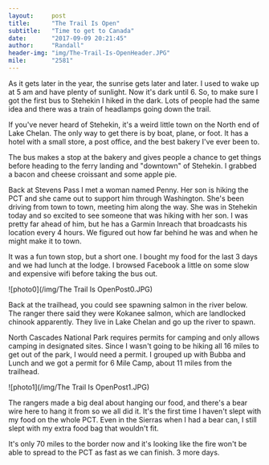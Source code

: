 ```yaml
---
layout:     post
title:      "The Trail Is Open"
subtitle:   "Time to get to Canada"
date:       "2017-09-09 20:21:45"
author:     "Randall"
header-img: "img/The-Trail-Is-OpenHeader.JPG"
mile:       "2581"
---
```

As it gets later in the year, the sunrise gets later and later. I used to wake up at 5 am and have plenty of sunlight. Now it's dark until 6. So, to make sure I got the first bus to Stehekin I hiked in the dark. Lots of people had the same idea and there was a train of headlamps going down the trail.

If you've never heard of Stehekin, it's a weird little town on the North end of Lake Chelan. The only way to get there is by boat, plane, or foot. It has a hotel with a small store, a post office, and the best bakery I've ever been to.

The bus makes a stop at the bakery and gives people a chance to get things before heading to the ferry landing and "downtown" of Stehekin. I grabbed a bacon and cheese croissant and some apple pie.

Back at Stevens Pass I met a woman named Penny. Her son is hiking the PCT and she came out to support him through Washington. She's been driving from town to town, meeting him along the way. She was in Stehekin today and so excited to see someone that was hiking with her son. I was pretty far ahead of him, but he has a Garmin Inreach that broadcasts his location every 4 hours. We figured out how far behind he was and when he might make it to town.

It was a fun town stop, but a short one. I bought my food for the last 3 days and we had lunch at the lodge. I browsed Facebook a little on some slow and expensive wifi before taking the bus out.

![photo0](/img/The Trail Is OpenPost0.JPG)

Back at the trailhead, you could see spawning salmon in the river below. The ranger there said they were Kokanee salmon, which are landlocked chinook apparently. They live in Lake Chelan and go up the river to spawn.

North Cascades National Park requires permits for camping and only allows camping in designated sites. Since I wasn't going to be hiking all 16 miles to get out of the park, I would need a permit. I grouped up with Bubba and Lunch and we got a permit for 6 Mile Camp, about 11 miles from the trailhead.

![photo1](/img/The Trail Is OpenPost1.JPG)

The rangers made a big deal about hanging our food, and there's a bear wire here to hang it from so we all did it. It's the first time I haven't slept with my food on the whole PCT. Even in the Sierras when I had a bear can, I still slept with my extra food bag that wouldn't fit.

It's only 70 miles to the border now and it's looking like the fire won't be able to spread to the PCT as fast as we can finish. 3 more days.


